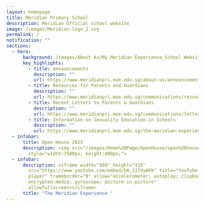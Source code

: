 ```yaml
---
layout: homepage
title: Meridian Primary School
description: Meridian Official school website
image: /images/Meridian-logo_2.svg
permalink: /
notification: ""
sections:
  - hero:
      background: /images/About As/My Meridian Experience_School Websitei_17 Jan 23.png
      key_highlights:
        - title: Announcements
          description: ""
          url: https://www.meridianpri.moe.edu.sg/about-us/announcements/
        - title: Resources for Parents and Guardians
          description: ""
          url: https://www.meridianpri.moe.edu.sg/communications/resources-for-parents/resources-for-parents/
        - title: Recent Letters to Parents & Guardians
          description: ""
          url: https://www.meridianpri.moe.edu.sg/communications/letter-to-all-parents-2023/all-levels/
        - title: Information on Sexuality Education in Schools
          description: ""
          url: https://www.meridianpri.moe.edu.sg/the-meridian-experience/student-development/sexuality-education/
  - infobar:
      title: Open House 2023
      description: <img src="/images/Home%20Page/OpenHouse/open%20house%20banner.JPG"
        style="width:7500px; height:400px;">
  - infobar:
      description: <iframe width="560" height="315"
        src="https://www.youtube.com/embed/hA_11fdyWXk" title="YouTube video
        player" frameborder="0" allow="accelerometer; autoplay; clipboard-write;
        encrypted-media; gyroscope; picture-in-picture"
        allowfullscreen></iframe>
      title: "The Meridian Experience "
---
```

